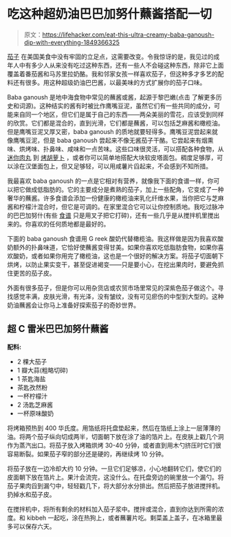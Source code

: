# 吃这种超奶油巴巴加努什蘸酱搭配一切

> 原文：<https://lifehacker.com/eat-this-ultra-creamy-baba-ganoush-dip-with-everything-1849366325>

[茄子](https://lifehacker.com/you-ve-breaded-an-eggplant-for-the-last-time-1847910151) 在美国美食中没有牢固的立足点，这需要改变。令我惊讶的是，我见过的成年人中有多少人从来没有吃过这种东西，还有一些人不会碰这种东西，除非它上面覆盖着番茄酱和马苏里拉奶酪。我和邻家女孩一样喜欢茄子，但这种多才多艺的配料还有很多。用这种超级奶油巴巴酱，以最美味的方式扩展你的茄子口味。



Baba ganoush 是地中海食物中常见的蘸酱或酱，起源于黎巴嫩(点击 了解更多历史和词源)。这种结实的酱有时被比作鹰嘴豆泥，虽然它们有一些共同的成分，可能来自同一个地区，但它们是属于自己的东西——两朵美丽的雪花，应该受到同样的欣赏。它们都是混合的，直到光滑，它们都是蘸酱，可以包括芝麻酱和橄榄油。但是鹰嘴豆泥又厚又密，baba ganoush 的质地就要轻得多。鹰嘴豆泥尝起来就像鹰嘴豆泥，但是 baba ganoush 尝起来不像无酱茄子干酪。它尝起来有烟熏味、烘烤味、扑鼻味、咸味和一点苦味。这些口味很灵活，可以搭配各种食物，从 [迷你肉丸](https://lifehacker.com/you-are-not-eating-enough-mini-meatballs-1849318923) 到 [烤胡萝卜](https://lifehacker.com/youre-a-fool-if-you-dont-grill-carrots-1835812940) ，或者你可以简单地搭配大块软皮塔面包。稠度足够厚，可以涂在汉堡面包上，但又足够轻，可以用咸薯片舀起来，不会感到不知所措。

我最喜欢 baba ganoush 的一点是它相对有营养，就像我下面的食谱一样，你可以把它做成低脂肪的。它的主要成分是煮熟的茄子，加上一些配角，它变成了一种奢华的蘸酱。许多食谱会添加一份健康的橄榄油来乳化纤维水果，当你把它与芝麻酱和柠檬汁混合时，但它是可调的。在家里混合它可以让你控制质地。我吃过脉冲的巴巴加努什(有些 [食谱](https://www.inspiredtaste.net/24825/baba-ganoush-recipe-roasted-eggplant-dip/#itr-recipe-24825) 只是用叉子把它打碎)，还有一些几乎是从搅拌机里搅出来的。你喜欢的任何质地都是最好的。

下面的 baba ganoush 食谱用 G reek 酸奶代替橄榄油。我这样做是因为我喜欢酸奶额外的扑鼻味道，它恰好使蘸酱变得甘美。如果你喜欢吃低脂肪食物，如果你喜欢酸奶，或者如果你用完了橄榄油，这也是一个很好的解决方案。将茄子切面朝下烘烤，以防止果实变干，甚至促进褐变——只是要小心，在挖出果肉时，要避免抓住更苦的茄子皮。

外面有很多茄子，但是你可以用杂货店或农贸市场里常见的深紫色茄子做这个。寻找感觉丰满，皮肤光滑，有光泽，没有皱纹，没有可见瘀伤的中型到大型的。这种奶油蘸酱会让你马上准备好探索茄子的奇妙世界。

## 超 C 雷米巴巴加努什蘸酱

**配料:**

*   2 棵大茄子
*   1 瓣大蒜(粗略切碎)
*   1 茶匙海盐
*   茶匙孜然粉
*   一杯柠檬汁
*   2 汤匙芝麻酱
*   一杯原味酸奶

将烤箱预热到 400 华氏度。用箔纸将托盘垫起来，然后在箔纸上涂上一层薄薄的油。将两个茄子纵向切成两半，切面朝下放在涂了油的箔片上。在皮肤上戳几个洞作为蒸汽出口。将茄子放入烤箱烘烤 30-40 分钟，或者直到用木勺挤压时它们很容易断裂。如果茄子窄的部分还是硬的，再继续烤 10 分钟。

将茄子放在一边冷却大约 10 分钟。一旦它们足够凉，小心地翻转它们，使它们的皮面朝下放在箔片上。果汁会流完，这没什么。在托盘旁边的碗里放一个漏勺。将茄子果肉舀到漏勺中，轻轻戳几下，将大部分水分排出。然后把茄子放进搅拌机。扔掉水和茄子皮。

在搅拌机中，将所有剩余的材料加入茄子浆中。搅拌或混合，直到你达到所需的浓度。和 kibbeh 一起吃，涂在热狗上，或者蘸薯片吃。剩菜盖上盖子，在冰箱里最多可以保存六天。